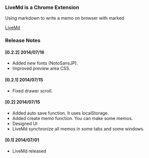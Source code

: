 ### LiveMd is a Chrome Extension

Using markdown to write a memo on browser with marked

[LiveMd](https://chrome.google.com/webstore/detail/livemd/gdkdfndgjifoabdbagnmodicadpngfko?utm_source=chrome-ntp-icon&authuser=1)

### Release Notes

#### [0.2.2] 2014/07/16

* Added new fonts (NotoSansJP). 
* Improved preview area CSS.

#### [0.2.1] 2014/07/15

* Fixed drawer scroll.

#### [0.2] 2014/07/15

* Added auto save function. It uses localStorage.
* Added create memo function. You can make some memos.
* Designed UI
* LiveMd synchronize all memos in some tabs and some windows.

#### [0.1] 2014/07/01

* LiveMd released
